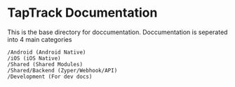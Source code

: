 # TapTrack Documentation
This is the base directory for doccumentation. Doccumentation is seperated into 4 main categories

```
/Android (Android Native)
/iOS (iOS Native)
/Shared (Shared Modules)
/Shared/Backend (Zyper/Webhook/API)
/Development (For dev docs)
```